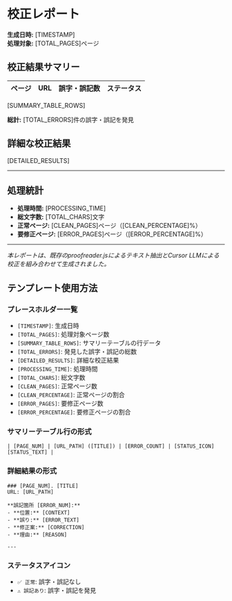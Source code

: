 # 校正レポート

**生成日時:** [TIMESTAMP]  
**処理対象:** [TOTAL_PAGES]ページ 

## 校正結果サマリー

| ページ | URL | 誤字・誤記数 | ステータス |
|--------|-----|-------------|------------|
[SUMMARY_TABLE_ROWS]

**総計:** [TOTAL_ERRORS]件の誤字・誤記を発見

## 詳細な校正結果

[DETAILED_RESULTS]

---

## 処理統計

- **処理時間:** [PROCESSING_TIME]
- **総文字数:** [TOTAL_CHARS]文字
- **正常ページ:** [CLEAN_PAGES]ページ（[CLEAN_PERCENTAGE]%）
- **要修正ページ:** [ERROR_PAGES]ページ（[ERROR_PERCENTAGE]%）

---

*本レポートは、既存のproofreader.jsによるテキスト抽出とCursor LLMによる校正を組み合わせて生成されました。*

## テンプレート使用方法

### プレースホルダー一覧

- `[TIMESTAMP]`: 生成日時
- `[TOTAL_PAGES]`: 処理対象ページ数
- `[SUMMARY_TABLE_ROWS]`: サマリーテーブルの行データ
- `[TOTAL_ERRORS]`: 発見した誤字・誤記の総数
- `[DETAILED_RESULTS]`: 詳細な校正結果
- `[PROCESSING_TIME]`: 処理時間
- `[TOTAL_CHARS]`: 総文字数
- `[CLEAN_PAGES]`: 正常ページ数
- `[CLEAN_PERCENTAGE]`: 正常ページの割合
- `[ERROR_PAGES]`: 要修正ページ数
- `[ERROR_PERCENTAGE]`: 要修正ページの割合

### サマリーテーブル行の形式
```
| [PAGE_NUM] | [URL_PATH] ([TITLE]) | [ERROR_COUNT] | [STATUS_ICON] [STATUS_TEXT] |
```

### 詳細結果の形式
```
### [PAGE_NUM]. [TITLE]
URL: [URL_PATH]

**誤記箇所 [ERROR_NUM]:**
- **位置:** [CONTEXT]
- **誤り:** [ERROR_TEXT]
- **修正案:** [CORRECTION]
- **理由:** [REASON]

---
```

### ステータスアイコン
- `✅ 正常`: 誤字・誤記なし
- `⚠️ 誤記あり`: 誤字・誤記を発見 